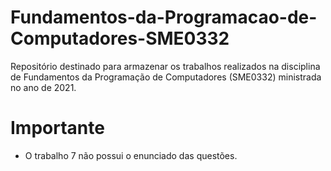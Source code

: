# Fundamentos-da-Programacao-de-Computadores-SME0332 

Repositório destinado para armazenar os trabalhos realizados na disciplina de Fundamentos da Programação de Computadores (SME0332) ministrada no ano de 2021.

# Importante #
  - O trabalho 7 não possui o enunciado das questões.
